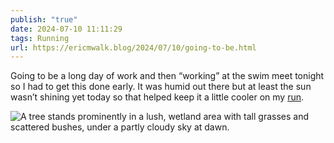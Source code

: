 ```yaml
---
publish: "true"
date: 2024-07-10 11:11:29
tags: Running
url: https://ericmwalk.blog/2024/07/10/going-to-be.html
---
```


Going to be a long day of work and then “working” at the swim meet tonight so I had to get this done early. It was humid out there but at least the sun wasn’t shining yet today so that helped keep it a little cooler on my [run](https://strava.com/activities/11855134421).

![A tree stands prominently in a lush, wetland area with tall grasses and scattered bushes, under a partly cloudy sky at dawn.](https://ericmwalk.blog/uploads/2024/img-0781.jpeg)